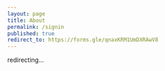 ```yaml
---
layout: page
title: About
permalink: /signin
published: true
redirect_to: https://forms.gle/qnaxKRM1UmDXRAwV8
---
```


redirecting...
